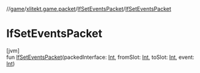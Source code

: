 //[game](../../../index.md)/[xlitekt.game.packet](../index.md)/[IfSetEventsPacket](index.md)/[IfSetEventsPacket](-if-set-events-packet.md)

# IfSetEventsPacket

[jvm]\
fun [IfSetEventsPacket](-if-set-events-packet.md)(packedInterface: [Int](https://kotlinlang.org/api/latest/jvm/stdlib/kotlin/-int/index.html), fromSlot: [Int](https://kotlinlang.org/api/latest/jvm/stdlib/kotlin/-int/index.html), toSlot: [Int](https://kotlinlang.org/api/latest/jvm/stdlib/kotlin/-int/index.html), event: [Int](https://kotlinlang.org/api/latest/jvm/stdlib/kotlin/-int/index.html))
